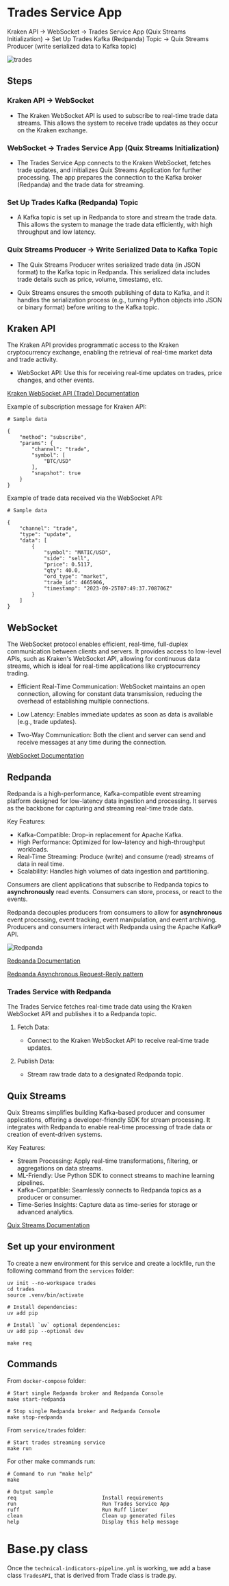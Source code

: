 # Trades Service App

Kraken API → WebSocket → Trades Service App (Quix Streams Initialization) → Set Up Trades Kafka (Redpanda) Topic → Quix Streams Producer (write serialized data to Kafka topic)

![trades](https://github.com/user-attachments/assets/bcdb5af3-eb7f-4433-8e2e-22d42422c48b)

## Steps

### Kraken API → WebSocket

- The Kraken WebSocket API is used to subscribe to real-time trade data streams. This allows the system to receive trade updates as they occur on the Kraken exchange.

### WebSocket → Trades Service App (Quix Streams Initialization)

- The Trades Service App connects to the Kraken WebSocket, fetches trade updates, and initializes Quix Streams Application for further processing. The app prepares the connection to the Kafka broker (Redpanda) and the trade data for streaming.

### Set Up Trades Kafka (Redpanda) Topic

- A Kafka topic is set up in Redpanda to store and stream the trade data. This allows the system to manage the trade data efficiently, with high throughput and low latency.

### Quix Streams Producer → Write Serialized Data to Kafka Topic

- The Quix Streams Producer writes serialized trade data (in JSON format) to the Kafka topic in Redpanda. This serialized data includes trade details such as price, volume, timestamp, etc.

- Quix Streams ensures the smooth publishing of data to Kafka, and it handles the serialization process (e.g., turning Python objects into JSON or binary format) before writing to the Kafka topic.

## Kraken API

The Kraken API provides programmatic access to the Kraken cryptocurrency exchange, enabling the retrieval of real-time market data and trade activity.

- WebSocket API: Use this for receiving real-time updates on trades, price changes, and other events.

[Kraken WebSocket API (Trade) Documentation](https://docs.kraken.com/api/docs/websocket-v2/trade)

Example of subscription message for Kraken API:

    # Sample data

    {
        "method": "subscribe",
        "params": {
            "channel": "trade",
            "symbol": [
                "BTC/USD"
            ],
            "snapshot": true
        }
    }

Example of trade data received via the WebSocket API:

    # Sample data

    {
        "channel": "trade",
        "type": "update",
        "data": [
            {
                "symbol": "MATIC/USD",
                "side": "sell",
                "price": 0.5117,
                "qty": 40.0,
                "ord_type": "market",
                "trade_id": 4665906,
                "timestamp": "2023-09-25T07:49:37.708706Z"
            }
        ]
    }

## WebSocket

The WebSocket protocol enables efficient, real-time, full-duplex communication between clients and servers. It provides access to low-level APIs, such as Kraken's WebSocket API, allowing for continuous data streams, which is ideal for real-time applications like cryptocurrency trading.

- Efficient Real-Time Communication: WebSocket maintains an open connection, allowing for constant data transmission, reducing the overhead of establishing multiple connections.

- Low Latency: Enables immediate updates as soon as data is available (e.g., trade updates).

- Two-Way Communication: Both the client and server can send and receive messages at any time during the connection.

[WebSocket Documentation](https://websocket-client.readthedocs.io/en/latest/examples.html#)

## Redpanda

Redpanda is a high-performance, Kafka-compatible event streaming platform designed for low-latency data ingestion and processing. It serves as the backbone for capturing and streaming real-time trade data.

Key Features:

- Kafka-Compatible: Drop-in replacement for Apache Kafka.
- High Performance: Optimized for low-latency and high-throughput workloads.
- Real-Time Streaming: Produce (write) and consume (read) streams of data in real time.
- Scalability: Handles high volumes of data ingestion and partitioning.

Consumers are client applications that subscribe to Redpanda topics to **asynchronously** read events. Consumers can store, process, or react to the events.

Redpanda decouples producers from consumers to allow for **asynchronous** event processing, event tracking, event manipulation, and event archiving. Producers and consumers interact with Redpanda using the Apache Kafka® API.

![Redpanda](https://github.com/user-attachments/assets/11d992dc-830c-463d-b261-739f227e7a20)

[Redpanda Documentation](https://www.redpanda.com/)

[Redpanda Asynchronous Request-Reply pattern](https://www.redpanda.com/blog/asynchronous-request-reply-pattern-python-kafka)

### Trades Service with Redpanda

The Trades Service fetches real-time trade data using the Kraken WebSocket API and publishes it to a Redpanda topic.

1. Fetch Data:
   - Connect to the Kraken WebSocket API to receive real-time trade updates.

2. Publish Data:
   - Stream raw trade data to a designated Redpanda topic.

## Quix Streams

Quix Streams simplifies building Kafka-based producer and consumer applications, offering a developer-friendly SDK for stream processing. It integrates with Redpanda to enable real-time processing of trade data or creation of event-driven systems.

Key Features:

- Stream Processing: Apply real-time transformations, filtering, or aggregations on data streams.
- ML-Friendly: Use Python SDK to connect streams to machine learning pipelines.
- Kafka-Compatible: Seamlessly connects to Redpanda topics as a producer or consumer.
- Time-Series Insights: Capture data as time-series for storage or advanced analytics.

[Quix Streams Documentation](https://quix.io/docs/quix-streams/producer.html)

## Set up your environment

To create a new environment for this service and create a lockfile, run the following command from the `services` folder:

    uv init --no-workspace trades
    cd trades
    source .venv/bin/activate

    # Install dependencies:
    uv add pip

    # Install `uv` optional dependencies:
    uv add pip --optional dev

    make req

## Commands

From `docker-compose` folder:

    # Start single Redpanda broker and Redpanda Console
    make start-redpanda

    # Stop single Redpanda broker and Redpanda Console
    make stop-redpanda

From `service/trades` folder:

    # Start trades streaming service
    make run

For other make commands run:

    # Command to run "make help"
    make

    # Output sample
    req                            Install requirements
    run                            Run Trades Service App
    ruff                           Run Ruff linter
    clean                          Clean up generated files
    help                           Display this help message

# Base.py class

Once the `technical-indicators-pipeline.yml` is working, we add a base class `TradesAPI`, that is derived from Trade class is trade.py.
